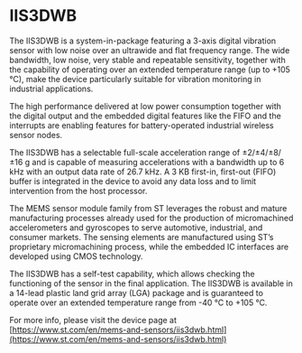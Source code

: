 # IIS3DWB

The IIS3DWB is a system-in-package featuring a 3-axis digital vibration sensor
with low noise over an ultrawide and flat frequency range. The wide bandwidth, low
noise, very stable and repeatable sensitivity, together with the capability of
operating over an extended temperature range (up to +105 °C), make the device particularly
suitable for vibration monitoring in industrial applications.

The high performance delivered at low power consumption together with the
digital output and the embedded digital features like the FIFO and the interrupts are
enabling features for battery-operated industrial wireless sensor nodes.

The IIS3DWB has a selectable full-scale acceleration range of ±2/±4/±8/±16 g
and is capable of measuring accelerations with a bandwidth up to 6 kHz with an output
data rate of 26.7 kHz. A 3 KB first-in, first-out (FIFO) buffer is integrated in the
device to avoid any data loss and to limit intervention from the host processor.

The MEMS sensor module family from ST leverages the robust and mature
manufacturing processes already
used for the production of micromachined accelerometers and gyroscopes to serve
automotive, industrial, and
consumer markets. The sensing elements are manufactured using ST’s proprietary
micromachining process, while the embedded IC interfaces are developed using CMOS technology.

The IIS3DWB has a self-test capability, which allows checking the functioning
of the sensor in the final application.
The IIS3DWB is available in a 14-lead plastic land grid array (LGA) package and
is guaranteed to operate over an
extended temperature range from -40 °C to +105 °C.

For more info, please visit the device page at [https://www.st.com/en/mems-and-sensors/iis3dwb.html](https://www.st.com/en/mems-and-sensors/iis3dwb.html)

